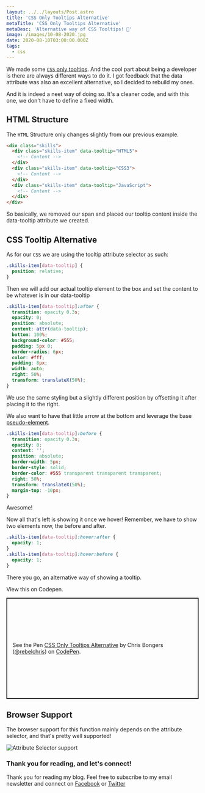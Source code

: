 ```yaml
---
layout: ../../layouts/Post.astro
title: 'CSS Only Tooltips Alternative'
metaTitle: 'CSS Only Tooltips Alternative'
metaDesc: 'Alternative way of CSS Tooltips! 🤩'
image: /images/10-08-2020.jpg
date: 2020-08-10T03:00:00.000Z
tags:
  - css
---
```


We made some [`CSS` only tooltips](https://daily-dev-tips.com/posts/css-only-tooltips/). And the cool part about being a developer is there are always different ways to do it. I got feedback that the data attribute was also an excellent alternative, so I decided to rebuild my ones.

And it is indeed a neet way of doing so. It's a cleaner code, and with this one, we don't have to define a fixed width.

## HTML Structure

The `HTML` Structure only changes slightly from our previous example.

```html
<div class="skills">
  <div class="skills-item" data-tooltip="HTML5">
    <!-- Content -->
  </div>
  <div class="skills-item" data-tooltip="CSS3">
    <!-- Content -->
  </div>
  <div class="skills-item" data-tooltip="JavaScript">
    <!-- Content -->
  </div>
</div>
```

So basically, we removed our span and placed our tooltip content inside the data-tooltip attribute we created.

## CSS Tooltip Alternative

As for our `CSS` we are using the tooltip attribute selector as such:

```css
.skills-item[data-tooltip] {
  position: relative;
}
```

Then we will add our actual tooltip element to the box and set the content to be whatever is in our data-tooltip

```css
.skills-item[data-tooltip]:after {
  transition: opacity 0.3s;
  opacity: 0;
  position: absolute;
  content: attr(data-tooltip);
  bottom: 100%;
  background-color: #555;
  padding: 5px 0;
  border-radius: 6px;
  color: #fff;
  padding: 8px;
  width: auto;
  right: 50%;
  transform: translateX(50%);
}
```

We use the same styling but a slightly different position by offsetting it after placing it to the right.

We also want to have that little arrow at the bottom and leverage the base [pseudo-element](https://daily-dev-tips.com/posts/css-pseudo-elements/).

```css
.skills-item[data-tooltip]:before {
  transition: opacity 0.3s;
  opacity: 0;
  content: '';
  position: absolute;
  border-width: 5px;
  border-style: solid;
  border-color: #555 transparent transparent transparent;
  right: 50%;
  transform: translateX(50%);
  margin-top: -10px;
}
```

Awesome!

Now all that's left is showing it once we hover! Remember, we have to show two elements now, the before and after.

```css
.skills-item[data-tooltip]:hover:after {
  opacity: 1;
}
.skills-item[data-tooltip]:hover:before {
  opacity: 1;
}
```

There you go, an alternative way of showing a tooltip.

View this on Codepen.

<p class="codepen" data-height="265" data-theme-id="dark" data-default-tab="html,result" data-user="rebelchris" data-slug-hash="jOqPmrN" style="height: 265px; box-sizing: border-box; display: flex; align-items: center; justify-content: center; border: 2px solid; margin: 1em 0; padding: 1em;" data-pen-title="CSS Only Tooltips Alternative">
  <span>See the Pen <a href="https://codepen.io/rebelchris/pen/jOqPmrN">
  CSS Only Tooltips Alternative</a> by Chris Bongers (<a href="https://codepen.io/rebelchris">@rebelchris</a>)
  on <a href="https://codepen.io">CodePen</a>.</span>
</p>
<script async src="https://static.codepen.io/assets/embed/ei.js"></script>

## Browser Support

The browser support for this function mainly depends on the attribute selector, and that's pretty well supported!

![Attribute Selector support](https://caniuse.bitsofco.de/static/v1/mdn-css__selectors__attribute-1596989446622.png)

### Thank you for reading, and let's connect!

Thank you for reading my blog. Feel free to subscribe to my email newsletter and connect on [Facebook](https://www.facebook.com/DailyDevTipsBlog) or [Twitter](https://twitter.com/DailyDevTips1)
